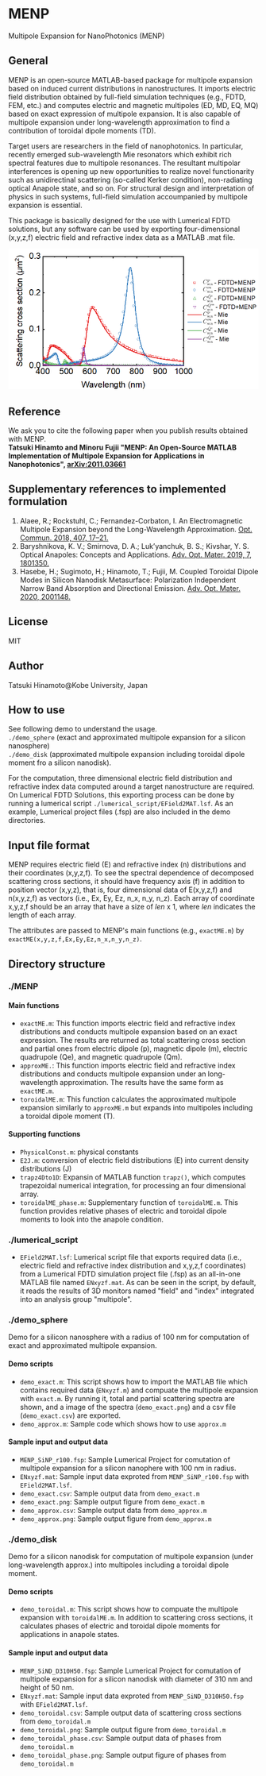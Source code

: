 # MENP
Multipole Expansion for NanoPhotonics (MENP)  

## General
MENP is an open-source MATLAB-based package for multipole expansion based on induced current distributions in nanostructures. It imports electric field distribution obtained by full-field simulation techniques (e.g., FDTD, FEM, etc.) and computes electric and magnetic multipoles (ED, MD, EQ, MQ) based on exact expression of multipole expansion. It is also capable of multipole expansion under long-wavelength approximation to find a contribution of toroidal dipole moments (TD).

Target users are researchers in the field of nanophotonics. In particular, recently emerged sub-wavelength Mie resonators which exhibit rich spectral features due to multipole resonances. The resultant multipolar interferences is opening up new opportunities to realize novel functionarity such as unidirectinal scattering (so-called Kerker condition), non-radiating optical Anapole state, and so on. For structural design and interpretation of physics in such systems, full-field simulation accoumpanied by multipole expansion is essential.

This package is basically designed for the use with Lumerical FDTD solutions, but any software can be used by exporting four-dimensional (x,y,z,f) electric field and refractive index data as a MATLAB .mat file.

![Scattering spectra of a silicon nanosphere (R = 100 nm)](https://github.com/Hinamoooon/MENP/blob/main/SiNP_r100.png?raw=true)

## Reference
We ask you to cite the following paper when you publish results obtained with MENP.  
**Tatsuki Hinamto and Minoru Fujii "MENP: An Open-Source MATLAB Implementation of Multipole Expansion for Applications in Nanophotonics", [arXiv:2011.03661](https://arxiv.org/abs/2011.03661)**

## Supplementary references to implemented formulation
1. Alaee, R.; Rockstuhl, C.; Fernandez-Corbaton, I. An Electromagnetic Multipole Expansion beyond the Long-Wavelength Approximation. [Opt. Commun. 2018, 407, 17–21.](https://www.sciencedirect.com/science/article/pii/S003040181730754X)  
2. Baryshnikova, K. V.; Smirnova, D. A.; Luk’yanchuk, B. S.; Kivshar, Y. S. Optical Anapoles: Concepts and Applications. [Adv. Opt. Mater. 2019, 7, 1801350.](https://onlinelibrary.wiley.com/doi/full/10.1002/adom.201801350)  
3. Hasebe, H.; Sugimoto, H.; Hinamoto, T.; Fujii, M. Coupled Toroidal Dipole Modes in Silicon Nanodisk Metasurface: Polarization Independent Narrow Band Absorption and Directional Emission. [Adv. Opt. Mater. 2020, 2001148.](https://onlinelibrary.wiley.com/doi/full/10.1002/adom.202001148)

## License
MIT

## Author
Tatsuki Hinamoto@Kobe University, Japan

## How to use
See following demo to understand the usage.  
`./demo_sphere` (exact and approximated multipole expansion for a silicon nanosphere)  
`./demo_disk` (approximated multipole expansion including toroidal dipole moment fro a silicon nanodisk).  

For the computation, three dimensional electric field distribution and refractive index data computed around a target nanostructure are required. On Lumerical FDTD Solutions, this exporting process can be done by running a lumerical script `./lumerical_script/EField2MAT.lsf`. As an example, Lumerical project files (.fsp) are also included in the demo directories.

## Input file format
MENP requires electric field (E) and refractive index (n) distributions and their coordinates (x,y,z,f). To see the spectral dependence of decomposed scattering cross sections, it should have frequency axis (f) in addition to position vector (x,y,z), that is, four dimensional data of E(x,y,z,f) and n(x,y,z,f) as vectors (i.e., Ex, Ey, Ez, n_x, n_y, n_z). Each array of coordinate x,y,z,f should be an array that have a size of *len* x 1, where *len* indicates the length of each array.

The attributes are passed to MENP's main functions (e.g., `exactME.m`) by `exactME(x,y,z,f,Ex,Ey,Ez,n_x,n_y,n_z)`.

## Directory structure
### ./MENP
#### Main functions
- `exactME.m`: This function imports electric field and refractive index distributions and conducts multipole expansion based on an exact expression. The results are returned as total scattering cross section and partial ones from electric dipole (p), magnetic dipole (m), electric quadrupole (Qe), and magnetic quadrupole (Qm).
- `approxME.`: This function imports electric field and refractive index distributions and conducts multipole expansion under an long-wavelength approximation. The results have the same form as `exactME.m`.
- `toroidalME.m`: This function calculates the approximated multipole expansion similarly to `approxME.m` but expands into multipoles including a toroidal dipole moment (T).

#### Supporting functions
- `PhysicalConst.m`: physical constants
- `E2J.m`: conversion of electric field distributions (E) into current density distributions (J)
- `trapz4Dto1D`: Expansin of MATLAB function `trapz()`, which computes trapezoidal numerical integration, for processing an four dimensional array.
- `toroidalME_phase.m`: Supplementary function of `toroidalME.m`. This function provides relative phases of electric and toroidal dipole moments to look into the anapole condition.

### ./lumerical_script
- `EField2MAT.lsf`: Lumerical script file that exports required data (i.e., electric field and refractive index distribution and x,y,z,f coordinates) from a Lumerical FDTD simulation project file (.fsp) as an all-in-one MATLAB file named `ENxyzf.mat`. As can be seen in the script, by default, it reads the results of 3D monitors named "field" and "index" integrated into an analysis group "multipole".

### ./demo_sphere
Demo for a silicon nanosphere with a radius of 100 nm for computation of exact and approximated multipole expansion.  
#### Demo scripts
- `demo_exact.m`: This script shows how to import the MATLAB file which contains required data (`ENxyzf.m`) and compuate the multipole expansion with `exact.m`. By running it, total and partial scattering spectra are shown, and a image of the spectra (`demo_exact.png`) and a csv file (`demo_exact.csv`) are exported.
- `demo_approx.m`: Sample code which shows how to use `approx.m`

#### Sample input and output data
- `MENP_SiNP_r100.fsp`: Sample Lumerical Project for comutation of multipole expansion for a silicon nanophere with 100 nm in radius.
- `ENxyzf.mat`: Sample input data exproted from `MENP_SiNP_r100.fsp` with `EField2MAT.lsf`.
- `demo_exact.csv`: Sample output data from `demo_exact.m`
- `demo_exact.png`: Sample output figure from `demo_exact.m`
- `demo_approx.csv`: Sample output data from `demo_approx.m`
- `demo_approx.png`: Sample output figure from `demo_approx.m`

### ./demo_disk
Demo for a silicon nanodisk for computation of multipole expansion (under long-wavelength approx.) into multipoles including a toroidal dipole moment.
#### Demo scripts
- `demo_toroidal.m`: This script shows how to compuate the multipole expansion with `toroidalME.m`. In addition to scattering cross sections, it calculates phases of electric and toroidal dipole moments for applications in anapole states.

#### Sample input and output data
- `MENP_SiND_D310H50.fsp`: Sample Lumerical Project for comutation of multipole expansion for a silicon nanodisk with diameter of 310 nm and height of 50 nm.
- `ENxyzf.mat`: Sample input data exproted from `MENP_SiND_D310H50.fsp` with `EField2MAT.lsf`.
- `demo_toroidal.csv`: Sample output data of scattering cross sections from `demo_toroidal.m`
- `demo_toroidal.png`: Sample output figure from `demo_toroidal.m`
- `demo_toroidal_phase.csv`: Sample output data of phases from `demo_toroidal.m`
- `demo_toroidal_phase.png`: Sample output figure of phases from `demo_toroidal.m`